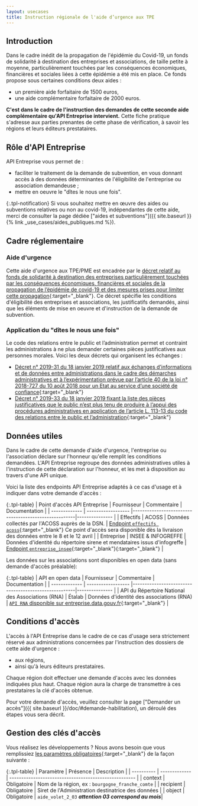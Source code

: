 ```yaml
---
layout: usecases
title: Instruction régionale de l'aide d’urgence aux TPE
---
```


## Introduction

Dans le cadre inédit de la propagation de l'épidémie du Covid-19, un fonds de solidarité à destination des entreprises et associations, de taille petite à moyenne, particulièrement touchées par les conséquences économiques, financières et sociales liées à cette épidémie a été mis en place.
Ce fonds propose sous certaines conditions deux aides :
- un première aide forfaitaire de 1500 euros,
- une aide complémentaire forfaitaire de 2000 euros.

**C'est dans le cadre de l'instruction des demandes de cette seconde aide complémentaire qu'API Entreprise intervient.**
Cette fiche pratique s'adresse aux parties prenantes de cette phase de vérification, à savoir les régions et leurs éditeurs prestataires.

## Rôle d'API Entreprise

API Entreprise vous permet de :
- faciliter le traitement de la demande de subvention, en vous donnant accès à des données déterminantes de l'éligibilité de l'entreprise ou association demandeuse ;
- mettre en oeuvre le "dîtes le nous une fois".

{:.tpl-notification}
Si vous souhaitez mettre en œuvre des aides ou subventions relatives ou non au covid-19, indépendantes de cette aide, merci de consulter la page dédiée ["aides et subventions"]({{ site.baseurl }}{% link _use_cases/aides_publiques.md %}).

## Cadre réglementaire

### Aide d'urgence
Cette aide d'urgence aux TPE/PME est encadrée par le [décret relatif au fonds de solidarité à destination des entreprises particulièrement touchées par les conséquences économiques, financières et sociales de la propagation de l’épidémie de covid-19 et des mesures prises pour limiter cette propagation](https://www.legifrance.gouv.fr/eli/decret/2020/3/30/2020-371/jo/texte){:target="_blank"}. Ce décret spécifie les conditions d'éligibilité des entreprises et associations, les justificatifs demandés, ainsi que les éléments de mise en oeuvre et d'instruction de la demande de subvention.

### Application du "dîtes le nous une fois"
Le code des relations entre le public et l’administration permet et contraint les administrations à ne plus demander certaines pièces justificatives aux personnes morales.
Voici les deux décrets qui organisent les échanges :
- [Décret n° 2019-31 du 18 janvier 2019 relatif aux échanges d’informations et de données entre administrations dans le cadre des démarches administratives et à l’expérimentation prévue par l’article 40 de la loi n° 2018-727 du 10 août 2018 pour un Etat au service d’une société de confiance](https://www.legifrance.gouv.fr/affichTexte.do?cidTexte=JORFTEXT000038029589&categorieLien=id){:target="_blank"}
- [Décret n° 2019-33 du 18 janvier 2019 fixant la liste des pièces justificatives que le public n’est plus tenu de produire à l’appui des procédures administratives en application de l’article L. 113-13 du code des relations entre le public et l’administration](https://www.legifrance.gouv.fr/affichTexte.do?cidTexte=JORFTEXT000038029642&categorieLien=id){:target="_blank"}

## Données utiles

Dans le cadre de cette demande d'aide d'urgence, l'entreprise ou l'association déclare sur l'honneur qu'elle remplit les conditions demandées.
L'API Entreprise regroupe des données administratives utiles à l'instruction de cette déclaration sur l'honneur, et les met à disposition au travers d'une API unique.

Voici la liste des endpoints API Entreprise adaptés à ce cas d'usage et à indiquer dans votre demande d'accès :

{:.tpl-table}
| Point d'accès API Entreprise | Fournisseur        | Commentaire                                          | Documentation |
| -------------    | ------------------ |------------------------------------------------------|--------------- |
| Effectifs     | ACOSS              | Données collectés par l'ACOSS auprès de la DSN.      | [Endpoint `effectifs acoss`](https://doc.entreprise.api.gouv.fr/#effectifs-acoss){:target="_blank"} Ce point d'accès sera disponible dès la livraison des données entre le 8 et le 12 avril                                                                                             |
| Entreprise    | INSEE & INFOGREFFE | Données d'identité du répertoire sirene et mendataires issus d'infogreffe  | [Endpoint `entreprise_insee`](https://entreprise.api.gouv.fr/catalogue/#entreprises){:target="_blank"}{:target="_blank"}                                                                                   |

Les données sur les associations sont disponibles en open data (sans demande d'accès préalable):

{:.tpl-table}
| API en open data | Fournisseur        | Commentaire                                          | Documentation |
| -------------    | ------------------ |------------------------------------------------------|--------------- |
| API du Répertoire National des Associations (RNA)      | Étalab             | Données d'identité des associations (RNA)            | [`API RNA` disponible sur entreprise.data.gouv.fr](https://entreprise.data.gouv.fr/api_doc_rna){:target="_blank"}                                                                                |

## Conditions d'accès

L'accès à l'API Entreprise dans le cadre de ce cas d'usage sera strictement réservé aux administrations concernées par l'instruction des dossiers de cette aide d'urgence :
- aux régions,
- ainsi qu'à leurs éditeurs prestataires.

Chaque région doit effectuer une demande d'accès avec les données indiquées plus haut. Chaque région aura la charge de transmettre à ces prestataires la clé d'accès obtenue.

Pour votre demande d'accès, veuillez consulter la page ["Demander un accès"]({{ site.baseurl }}/doc/#demande-habilitation), un déroulé des étapes vous sera décrit.

## Gestion des clés d'accès

Vous réalisez les développements ?
Nous avons besoin que vous remplissiez [les paramètres obligatoires](https://doc.entreprise.api.gouv.fr/?json#param-tres-obligatoires){:target="_blank"} de la façon suivante :

{:.tpl-table}
| Paramètre   | Présence      | Description                                           |
| ----------  | ------------- | ----------------------------------------------------- |
| context     | Obligatoire   | Nom de la région, ex : `bourgogne_franche_comte`      |
| recipient   | Obligatoire   | Siret de l'Administration destinatrice des données    |
| object      | Obligatoire   | `aide_volet_2_03` ***attention 03 correspond au mois***|
